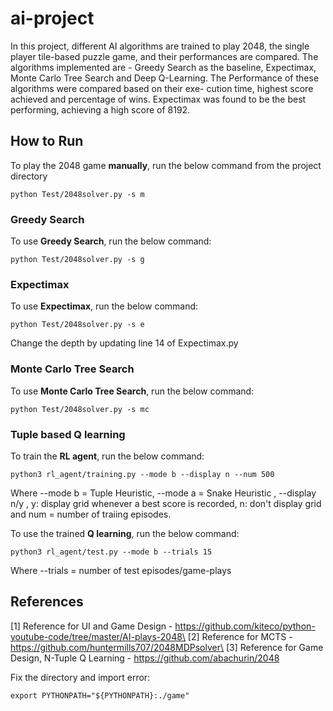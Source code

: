 # ai-project
In this project, different AI algorithms are trained to play
2048, the single player tile-based puzzle game, and their performances
are compared. The algorithms implemented are - Greedy Search as the
baseline, Expectimax, Monte Carlo Tree Search and Deep Q-Learning.
The Performance of these algorithms were compared based on their exe-
cution time, highest score achieved and percentage of wins. Expectimax
was found to be the best performing, achieving a high score of 8192.

## How to Run
To play the 2048 game **manually**, run the below command from the project directory

    python Test/2048solver.py -s m

### Greedy Search
To use **Greedy Search**, run the below command:

    python Test/2048solver.py -s g

### Expectimax
To use **Expectimax**, run the below command:

    python Test/2048solver.py -s e

Change the depth by updating line 14 of Expectimax.py

### Monte Carlo Tree Search
To use **Monte Carlo Tree Search**, run the below command:

    python Test/2048solver.py -s mc

### Tuple based Q learning
To train the **RL agent**, run the below command:

    python3 rl_agent/training.py --mode b --display n --num 500 

Where --mode b = Tuple Heuristic, --mode a = Snake Heuristic , --display n/y , y: display grid whenever a best score is recorded, n: don't display grid and num = number of traiing episodes.

To use the trained **Q learning**, run the below command:

    python3 rl_agent/test.py --mode b --trials 15 

Where --trials = number of test episodes/game-plays

## References
[1] Reference for UI and Game Design - https://github.com/kiteco/python-youtube-code/tree/master/AI-plays-2048\
[2] Reference for MCTS - https://github.com/huntermills707/2048MDPsolver\
[3] Reference for Game Design, N-Tuple Q Learning - https://github.com/abachurin/2048


Fix the directory and import error:

    export PYTHONPATH="${PYTHONPATH}:./game"

